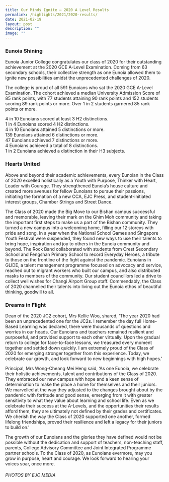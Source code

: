 ```yaml
---
title: Our Minds Ignite – 2020 A Level Results
permalink: /highlights/2021/2020-results/
date: 2021-02-19
layout: post
description: ""
image: ""
---
```

### Eunoia Shining

Eunoia Junior College congratulates our class of 2020 for their outstanding achievement at the 2020 GCE A-Level Examination. Coming from 63 secondary schools, their collective strength as one Eunoia allowed them to ignite new possibilities amidst the unprecedented challenges of 2020.

The college is proud of all 591 Eunoians who sat the 2020 GCE A-Level Examination. The cohort achieved a median University Admission Score of 85 rank points, with 77 students attaining 90 rank points and 152 students scoring 89 rank points or more. Over 1 in 2 students garnered 85 rank points or more.

4 in 10 Eunoians scored at least 3 H2 distinctions.   
1 in 4 Eunoians scored 4 H2 distinctions.   
4 in 10 Eunoians attained 5 distinctions or more.  
139 Eunoians attained 6 distinctions or more.   
47 Eunoians achieved 7 distinctions or more.  
4 Eunoians achieved a total of 8 distinctions.   
1 in 2 Eunoians achieved a distinction in their H3 subjects.

### Hearts United

Above and beyond their academic achievements, every Eunoian in the Class of 2020 excelled holistically as a Youth with Purpose, Thinker with Heart, Leader with Courage. They strengthened Eunoia’s house culture and created more avenues for fellow Eunoians to pursue their passions, initiating the formation of a new CCA, EJC Press, and student-initiated interest groups, Chamber Strings and Street Dance.

The Class of 2020 made the Big Move to our Bishan campus successful and memorable, leaving their mark on the Ghim Moh community and taking the important first steps to make us a part of the Bishan community. They turned a new campus into a welcoming home, filling our 12 storeys with pride and song. In a year when the National School Games and Singapore Youth Festival were suspended, they found new ways to use their talents to bring hope, inspiration and joy to others in the Eunoia community and beyond. The Rock Band collaborated with students from Crest Secondary School and Fengshan Primary School to record Everyday Heroes, a tribute to those on the frontline of the fight against the pandemic. Eunoians in GLIDE, a talent management programme focused on advocacy and service, reached out to migrant workers who built our campus, and also distributed masks to members of the community. Our student councillors led a drive to collect well wishes for Changi Airport Group staff. Commendably, the Class of 2020 channelled their talents into living out the Eunoia ethos of beautiful thinking, goodwill to all.


### Dreams in Flight

Dean of the 2020 JC2 cohort, Mrs Kellie Woo, shared, ‘The year 2020 had been an unprecedented one for the JC2s. I remember the day full Home-Based Learning was declared, there were thousands of questions and worries in our heads. Our Eunoians and teachers remained resilient and purposeful, and provided support to each other virtually. Upon the gradual return to college for face-to-face lessons, we treasured every moment together and settled down quickly. I am extremely proud of the Class of 2020 for emerging stronger together from this experience. Today, we celebrate our growth, and look forward to new beginnings with high hopes.’

Principal, Mrs Wong-Cheang Mei Heng said, ‘As one Eunoia, we celebrate their holistic achievements, talent and contributions of the Class of 2020. They embraced our new campus with hope and a keen sense of determination to make the place a home for themselves and their juniors. We marvelled at the way they adjusted to the changes brought about by the pandemic with fortitude and good sense, emerging from it with greater sensitivity to what they value about learning and school life. Even as we celebrate their success at the A-Levels, and the opportunities their results afford them, they are ultimately not defined by their grades and certificates. We cherish the way the Class of 2020 supported one another, formed lifelong friendships, proved their resilience and left a legacy for their juniors to build on.’

The growth of our Eunoians and the glories they have defined would not be possible without the dedication and support of teachers, non-teaching staff, parents, College Advisory Committee and Joint Integrated Programme partner schools. To the Class of 2020, as Eunoians evermore, may you grow in purpose, heart and courage. We look forward to hearing your voices soar, once more.

###### PHOTOS BY EJC MEDIA